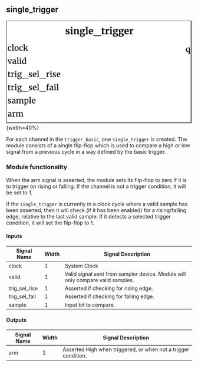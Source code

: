## single_trigger ##

![single_trigger module](single_trigger.png){width=40%}

For each channel in the `trigger_basic`, one `single_trigger` is created. The module consists of a single flip-flop which is used to compare a high or low signal from a previous cycle in a way defined by the basic trigger.

### Module functionality ###
When the arm signal is asserted, the module sets its flip-flop to zero if it is to trigger on rising or falling. If the channel is not a trigger condition, it will be set to 1.

If the `single_trigger` is currently in a clock cycle where a valid sample has been asserted, then it will check (if it has been enabled) for a rising/falling edge, relative to the last valid sample. If it detects a selected trigger condition, it will set the flip-flop to 1.  

#### Inputs ####

Signal Name | Width | Signal Description
--------------------- | ----------------------------- | -------------------------------------------------------------------------------------------
clock |1| System Clock
valid|1| Valid signal sent from sampler device. Module will only compare valid samples.
trig_sel_rise|1| Asserted if checking for rising edge.
trig_sel_fall|1| Asserted if checking for falling edge.
sample|1| Input bit to compare.


#### Outputs ####

Signal Name | Width | Signal Description
--------------------- | ----------------------------- | -------------------------------------------------------------------------------------------
arm|1|Asserted High when triggered, or when not a trigger condition.